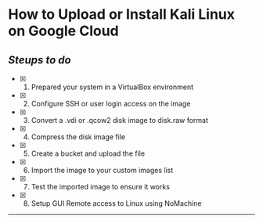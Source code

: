 # How to Upload or Install Kali Linux on Google Cloud
## _Steups to do_

- [x] 1. Prepared your system in a VirtualBox environment
- [x] 2. Configure SSH or user login access on the image
- [x] 3. Convert a .vdi or .qcow2 disk image to disk.raw format
- [x] 4. Compress the disk image file
- [x] 5. Create a bucket and upload the file
- [x] 6. Import the image to your custom images list
- [x] 7. Test the imported image to ensure it works
- [x] 8. Setup GUI Remote access to Linux using NoMachine
---
